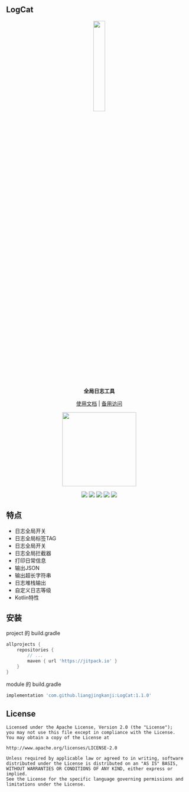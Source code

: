 ## LogCat


<p align="center"><img src="https://raw.githubusercontent.com/liangjingkanji/LogCat/master/docs/img/logo.gif" width="25%"/></p>

<p align="center"><strong>全局日志工具</strong></p>

<p align="center"><a href="http://liangjingkanji.github.io/LogCat/">使用文档</a> | <a href="https://coding-pages-bucket-3558162-8706000-16645-587723-1252757332.cos-website.ap-shanghai.myqcloud.com/">备用访问</a></p>
<p align="center"><img src="https://i.imgur.com/t3vnPHs.jpg" width="200"/></p>


<p align="center">
<a href="https://jitpack.io/#liangjingkanji/LogCat"><img src="https://jitpack.io/v/liangjingkanji/LogCat.svg"/></a>
<img src="https://img.shields.io/badge/language-kotlin-orange.svg"/>
<img src="https://img.shields.io/badge/license-Apache-blue"/>
<a href="https://liangjingkanji.github.io/LogCat/api/"><img src="https://img.shields.io/badge/api-%E5%87%BD%E6%95%B0%E6%96%87%E6%A1%A3-red"/></a>
<a href="https://jq.qq.com/?_wv=1027&k=vWsXSNBJ"><img src="https://img.shields.io/badge/QQ群-752854893-blue"/></a>
</p>


## 特点

-   日志全局开关
-   日志全局标签TAG
-   日志全局开关
-   日志全局拦截器
-   打印日常信息
-   输出JSON
-   输出超长字符串
-   日志堆栈输出
-   自定义日志等级
-   Kotlin特性

## 安装

project 的 build.gradle

```groovy
allprojects {
    repositories {
        // ...
        maven { url 'https://jitpack.io' }
    }
}
```



module 的 build.gradle

```groovy
implementation 'com.github.liangjingkanji:LogCat:1.1.0'
```



## License

```
Licensed under the Apache License, Version 2.0 (the "License");
you may not use this file except in compliance with the License.
You may obtain a copy of the License at

http://www.apache.org/licenses/LICENSE-2.0

Unless required by applicable law or agreed to in writing, software
distributed under the License is distributed on an "AS IS" BASIS,
WITHOUT WARRANTIES OR CONDITIONS OF ANY KIND, either express or implied.
See the License for the specific language governing permissions and
limitations under the License.
```

